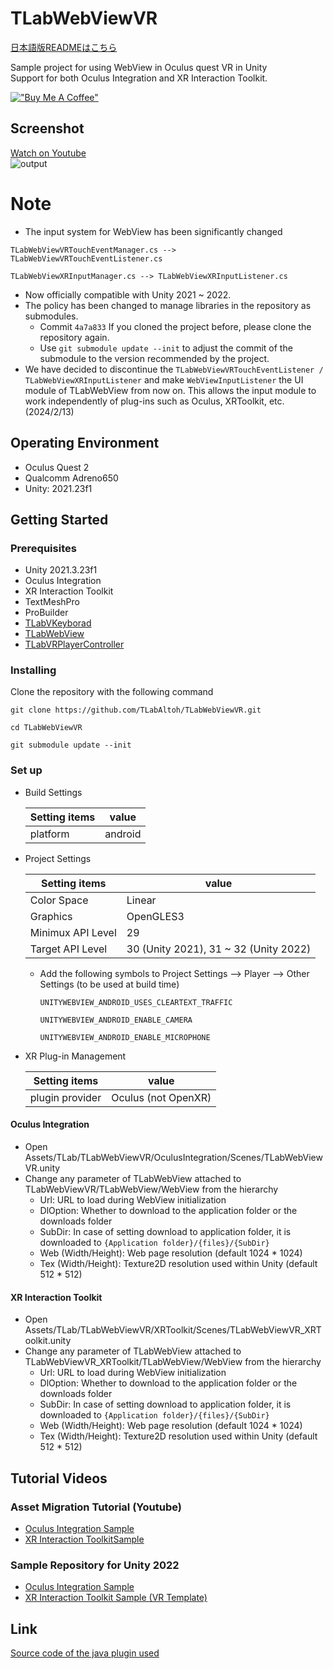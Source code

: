 # TLabWebViewVR

[日本語版READMEはこちら](README-ja.md)

Sample project for using WebView in Oculus quest VR in Unity  
Support for both Oculus Integration and XR Interaction Toolkit.

[!["Buy Me A Coffee"](https://www.buymeacoffee.com/assets/img/custom_images/orange_img.png)](https://www.buymeacoffee.com/tlabaltoh)

## Screenshot  
[Watch on Youtube](https://youtu.be/q3swlSP1mRg)  
![output](Media/tlab-webview-vr.gif)

# Note
- The input system for WebView has been significantly changed
```
TLabWebViewVRTouchEventManager.cs --> TLabWebViewVRTouchEventListener.cs
```
```
TLabWebViewXRInputManager.cs --> TLabWebViewXRInputListener.cs
```
- Now officially compatible with Unity 2021 ~ 2022.
- The policy has been changed to manage libraries in the repository as submodules.
	- Commit ``` 4a7a833 ``` If you cloned the project before, please clone the repository again.
	- Use ``` git submodule update --init ``` to adjust the commit of the submodule to the version recommended by the project.
- We have decided to discontinue the ``` TLabWebViewVRTouchEventListener / TLabWebViewXRInputListener ``` and make ``` WebViewInputListener ``` the UI module of TLabWebView from now on. This allows the input module to work independently of plug-ins such as Oculus, XRToolkit, etc. (2024/2/13)

## Operating Environment
- Oculus Quest 2
- Qualcomm Adreno650
- Unity: 2021.23f1

## Getting Started
### Prerequisites
- Unity 2021.3.23f1  
- Oculus Integration
- XR Interaction Toolkit
- TextMeshPro
- ProBuilder
- [TLabVKeyborad](https://github.com/TLabAltoh/TLabVKeyborad)
- [TLabWebView](https://github.com/TLabAltoh/TLabWebView)
- [TLabVRPlayerController](https://github.com/TLabAltoh/TLabVRPlayerController)

### Installing
Clone the repository with the following command
```
git clone https://github.com/TLabAltoh/TLabWebViewVR.git

cd TLabWebViewVR

git submodule update --init
```

### Set up
- Build Settings  

	| Setting items | value |
	| --- | --- |  
	| platform | android |  

- Project Settings

	| Setting items | value |
	| --- | --- |  
	| Color Space | Linear |  
	| Graphics | OpenGLES3 |  
	| Minimux API Level | 29 |  
	| Target API Level | 30 (Unity 2021), 31 ~ 32 (Unity 2022) |

	- Add the following symbols to Project Settings --> Player --> Other Settings (to be used at build time)  

		```
		UNITYWEBVIEW_ANDROID_USES_CLEARTEXT_TRAFFIC
		```
		```
		UNITYWEBVIEW_ANDROID_ENABLE_CAMERA
		```
		```
		UNITYWEBVIEW_ANDROID_ENABLE_MICROPHONE
		```

- XR Plug-in Management

	| Setting items | value |
	| --- | --- |  
	| plugin provider | Oculus (not OpenXR) |  

#### Oculus Integration
- Open Assets/TLab/TLabWebViewVR/OculusIntegration/Scenes/TLabWebViewVR.unity
- Change any parameter of TLabWebView attached to TLabWebViewVR/TLabWebView/WebView from the hierarchy
	- Url: URL to load during WebView initialization  
	- DlOption: Whether to download to the application folder or the downloads folder  
	- SubDir: In case of setting download to application folder, it is downloaded to ```{Application folder}/{files}/{SubDir}```  
	- Web (Width/Height):  Web page resolution (default 1024 * 1024)  
	- Tex (Width/Height): Texture2D resolution used within Unity (default 512 * 512)  

#### XR Interaction Toolkit
- Open Assets/TLab/TLabWebViewVR/XRToolkit/Scenes/TLabWebViewVR_XRToolkit.unity
- Change any parameter of TLabWebView attached to TLabWebViewVR_XRToolkit/TLabWebView/WebView from the hierarchy
	- Url: URL to load during WebView initialization  
	- DlOption: Whether to download to the application folder or the downloads folder  
	- SubDir: In case of setting download to application folder, it is downloaded to ```{Application folder}/{files}/{SubDir}```  
	- Web (Width/Height):  Web page resolution (default 1024 * 1024)  
	- Tex (Width/Height): Texture2D resolution used within Unity (default 512 * 512)  

## Tutorial Videos
### Asset Migration Tutorial (Youtube)
- [Oculus Integration Sample](https://youtu.be/tAY8gM8EgvI)
- [XR Interaction ToolkitSample](https://youtu.be/1OhMEAv6Qok)

### Sample Repository for Unity 2022
- [Oculus Integration Sample](https://github.com/TLabAltoh/TLabWebViewVR-OculusIntegration-2022)
- [XR Interaction Toolkit Sample (VR Template)](https://github.com/TLabAltoh/TLabWebViewVR-XRInteractionToolkit-2022)

## Link
[Source code of the java plugin used](https://github.com/TLabAltoh/TLabWebViewPlugin)
